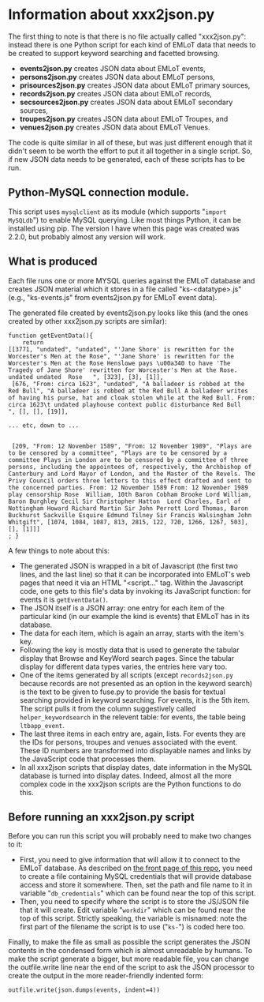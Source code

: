 # Information about xxx2json.py

The first thing to note is that there is no file actually called "xxx2json.py": instead there is one Python script for each kind of EMLoT data that needs to be created to support keyword searching and facetted browsing.

* **events2json.py** creates JSON data about EMLoT events,
* **persons2json.py** creates JSON data about EMLoT persons,
* **prisources2json.py** creates JSON data about EMLoT primary sources,
* **records2json.py** creates JSON data about EMLoT records,
* **secsources2json.py** creates JSON data about EMLoT secondary sources,
* **troupes2json.py** creates JSON data about EMLoT Troupes, and
* **venues2json.py** creates JSON data about EMLoT Venues.

The code is quite similar in all of these, but was just different enough that it didn't seem to be worth the effort to put it all together in a single script.  So, if new JSON data needs to be generated, each of these scripts has to be run.

## Python-MySQL connection module.
This script uses `mysqlclient` as its module (which supports "`import MySQLdb`") to enable MySQL querying.  Like most things Python, it can be installed using pip.  The version I have when this page was created was 2.2.0, but probably almost any version will work.

## What is produced
Each file runs one or more MYSQL queries against the EMLoT database and creates JSON material which it stores in a file called "ks-\<datatype\>.js" (e.g., "ks-events.js" from events2json.py for EMLoT event data).

The generated file created by events2json.py looks like this (and the ones created by other xxx2json.py scripts are similar):
```
function getEventData(){
    return
[[3771, "undated", "undated", "'Jane Shore' is rewritten for the Worcester's Men at the Rose", "'Jane Shore' is rewritten for the Worcester's Men at the Rose Henslowe pays \u00a340 to have 'The Tragedy of Jane Shore' rewritten for Worcester's Men at the Rose. undated undated  Rose   ", [323], [3], [1]],
 [676, "From: circa 1623", "undated", "A balladeer is robbed at the Red Bull", "A balladeer is robbed at the Red Bull A balladeer writes of having his purse, hat and cloak stolen while at the Red Bull. From: circa 1623\t undated playhouse context public disturbance Red Bull   ", [], [], [19]],

... etc, down to ...


 [209, "From: 12 November 1589", "From: 12 November 1989", "Plays are to be censored by a committee", "Plays are to be censored by a committee Plays in London are to be censored by a committee of three persons, including the appointees of, respectively, the Archbishop of Canterbury and Lord Mayor of London, and the Master of the Revels. The Privy Council orders three letters to this effect drafted and sent to the concerned parties. From: 12 November 1589 From: 12 November 1989 play censorship Rose  William, 10th Baron Cobham Brooke Lord William, Baron Burghley Cecil Sir Christopher Hatton  Lord Charles, Earl of Nottingham Howard Richard Martin Sir John Perrott Lord Thomas, Baron Buckhurst Sackville Esquire Edmund Tilney Sir Francis Walsingham John Whitgift", [1074, 1084, 1087, 813, 2815, 122, 720, 1266, 1267, 503], [], [1]]]
; }
```

A few things to note about this:
* The generated JSON is wrapped in a bit of Javascript (the first two lines, and the last line) so that it can be incorporated into EMLoT's web pages that need it via an HTML "<script..." tag. Within the Javascript code, one gets to this file's data by invoking its JavaScript function: for events it is  `getEventData()`.
* The JSON itself is a JSON array: one entry for each item of the particular kind (in our example the kind is events) that EMLoT has in its database.
* The data for each item, which is again an array, starts with the item's key.
* Following the key is mostly data that is used to generate the tabular display that Browse and KeyWord search pages.  Since the tabular display for different data types varies, the entries here vary too.
* One of the items generated by all scripts (except `records2json.py` because records are not presented as an option in the keyword search) is the text to be given to fuse.py to provide the basis for textual searching provided in keyword searching. For events, it is the 5th item. The script pulls it from the column suggestively called `helper_keywordsearch` in the relevent table: for events, the table being `ltbapp_event`.
* The last three items in each entry are, again, lists. For events they are the IDs for persons, troupes and venues associated with the event. These ID numbers are transformed into displayable names and links by the JavaScript code that processes them.
* In all xxx2json scripts that display dates, date information in the MySQL database is turned into display dates. Indeed, almost all the more complex code in the xxx2json scripts are the Python functions to do this.

## Before running an xxx2json.py script
Before you can run this script you will probably need to make two changes to it:
* First,  you need to give information that will allow it to connect to the EMLoT database.  As described on [the front page of this repo](./README.md), you need to create a file containing MySQL credentials that will provide database access and store it somewhere.  Then, set the path and file name to it in variable "`db_credentials`" which can be found near the top of this script.
* Then, you need to specify where the script is to store the JS/JSON file that it will create.  Edit variable "`workdir`" which can be found near the top of this script. Strictly speaking, the variable is misnamed: note the first part of the filename the script is to use ("`ks-`") is coded here too.

Finally, to make the file as small as possible the script generates the JSON contents in the condensed form which is almost unreadable by humans.  To make the script generate a bigger, but more readable file, you can change the outfile.write line near the end of the script to ask the JSON processor to create the output in the more reader-friendly indented form:

```
outfile.write(json.dumps(events, indent=4))
```
